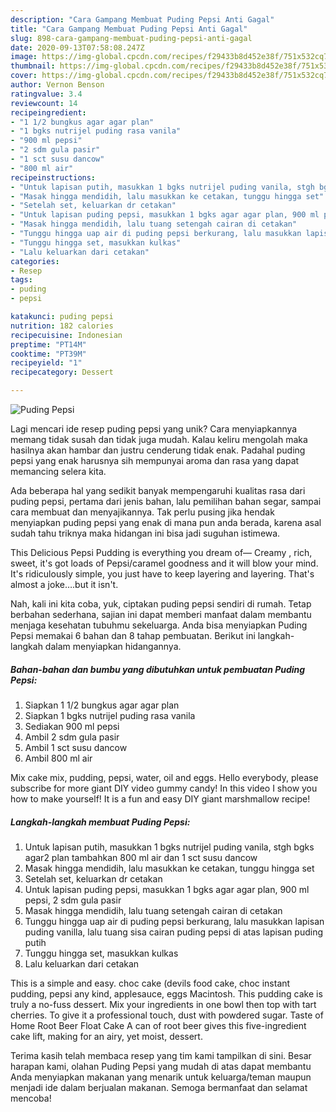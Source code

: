 ```yaml
---
description: "Cara Gampang Membuat Puding Pepsi Anti Gagal"
title: "Cara Gampang Membuat Puding Pepsi Anti Gagal"
slug: 898-cara-gampang-membuat-puding-pepsi-anti-gagal
date: 2020-09-13T07:58:08.247Z
image: https://img-global.cpcdn.com/recipes/f29433b8d452e38f/751x532cq70/puding-pepsi-foto-resep-utama.jpg
thumbnail: https://img-global.cpcdn.com/recipes/f29433b8d452e38f/751x532cq70/puding-pepsi-foto-resep-utama.jpg
cover: https://img-global.cpcdn.com/recipes/f29433b8d452e38f/751x532cq70/puding-pepsi-foto-resep-utama.jpg
author: Vernon Benson
ratingvalue: 3.4
reviewcount: 14
recipeingredient:
- "1 1/2 bungkus agar agar plan"
- "1 bgks nutrijel puding rasa vanila"
- "900 ml pepsi"
- "2 sdm gula pasir"
- "1 sct susu dancow"
- "800 ml air"
recipeinstructions:
- "Untuk lapisan putih, masukkan 1 bgks nutrijel puding vanila, stgh bgks agar2 plan tambahkan 800 ml air dan 1 sct susu dancow"
- "Masak hingga mendidih, lalu masukkan ke cetakan, tunggu hingga set"
- "Setelah set, keluarkan dr cetakan"
- "Untuk lapisan puding pepsi, masukkan 1 bgks agar agar plan, 900 ml pepsi, 2 sdm gula pasir"
- "Masak hingga mendidih, lalu tuang setengah cairan di cetakan"
- "Tunggu hingga uap air di puding pepsi berkurang, lalu masukkan lapisan puding vanilla, lalu tuang sisa cairan puding pepsi di atas lapisan puding putih"
- "Tunggu hingga set, masukkan kulkas"
- "Lalu keluarkan dari cetakan"
categories:
- Resep
tags:
- puding
- pepsi

katakunci: puding pepsi 
nutrition: 182 calories
recipecuisine: Indonesian
preptime: "PT14M"
cooktime: "PT39M"
recipeyield: "1"
recipecategory: Dessert

---
```



![Puding Pepsi](https://img-global.cpcdn.com/recipes/f29433b8d452e38f/751x532cq70/puding-pepsi-foto-resep-utama.jpg)

Lagi mencari ide resep puding pepsi yang unik? Cara menyiapkannya memang tidak susah dan tidak juga mudah. Kalau keliru mengolah maka hasilnya akan hambar dan justru cenderung tidak enak. Padahal puding pepsi yang enak harusnya sih mempunyai aroma dan rasa yang dapat memancing selera kita.

Ada beberapa hal yang sedikit banyak mempengaruhi kualitas rasa dari puding pepsi, pertama dari jenis bahan, lalu pemilihan bahan segar, sampai cara membuat dan menyajikannya. Tak perlu pusing jika hendak menyiapkan puding pepsi yang enak di mana pun anda berada, karena asal sudah tahu triknya maka hidangan ini bisa jadi suguhan istimewa.

This Delicious Pepsi Pudding is everything you dream of— Creamy , rich, sweet, it&#39;s got loads of Pepsi/caramel goodness and it will blow your mind. It&#39;s ridiculously simple, you just have to keep layering and layering. That&#39;s almost a joke….but it isn&#39;t.


Nah, kali ini kita coba, yuk, ciptakan puding pepsi sendiri di rumah. Tetap berbahan sederhana, sajian ini dapat memberi manfaat dalam membantu menjaga kesehatan tubuhmu sekeluarga. Anda bisa menyiapkan Puding Pepsi memakai 6 bahan dan 8 tahap pembuatan. Berikut ini langkah-langkah dalam menyiapkan hidangannya.

<!--inarticleads1-->

##### Bahan-bahan dan bumbu yang dibutuhkan untuk pembuatan Puding Pepsi:

1. Siapkan 1 1/2 bungkus agar agar plan
1. Siapkan 1 bgks nutrijel puding rasa vanila
1. Sediakan 900 ml pepsi
1. Ambil 2 sdm gula pasir
1. Ambil 1 sct susu dancow
1. Ambil 800 ml air


Mix cake mix, pudding, pepsi, water, oil and eggs. Hello everybody, please subscribe for more giant DIY video gummy candy! In this video I show you how to make yourself! It is a fun and easy DIY giant marshmallow recipe! 

<!--inarticleads2-->

##### Langkah-langkah membuat Puding Pepsi:

1. Untuk lapisan putih, masukkan 1 bgks nutrijel puding vanila, stgh bgks agar2 plan tambahkan 800 ml air dan 1 sct susu dancow
1. Masak hingga mendidih, lalu masukkan ke cetakan, tunggu hingga set
1. Setelah set, keluarkan dr cetakan
1. Untuk lapisan puding pepsi, masukkan 1 bgks agar agar plan, 900 ml pepsi, 2 sdm gula pasir
1. Masak hingga mendidih, lalu tuang setengah cairan di cetakan
1. Tunggu hingga uap air di puding pepsi berkurang, lalu masukkan lapisan puding vanilla, lalu tuang sisa cairan puding pepsi di atas lapisan puding putih
1. Tunggu hingga set, masukkan kulkas
1. Lalu keluarkan dari cetakan


This is a simple and easy. choc cake (devils food cake, choc instant pudding, pepsi any kind, applesauce, eggs Macintosh. This pudding cake is truly a no-fuss dessert. Mix your ingredients in one bowl then top with tart cherries. To give it a professional touch, dust with powdered sugar. Taste of Home Root Beer Float Cake A can of root beer gives this five-ingredient cake lift, making for an airy, yet moist, dessert. 

Terima kasih telah membaca resep yang tim kami tampilkan di sini. Besar harapan kami, olahan Puding Pepsi yang mudah di atas dapat membantu Anda menyiapkan makanan yang menarik untuk keluarga/teman maupun menjadi ide dalam berjualan makanan. Semoga bermanfaat dan selamat mencoba!
